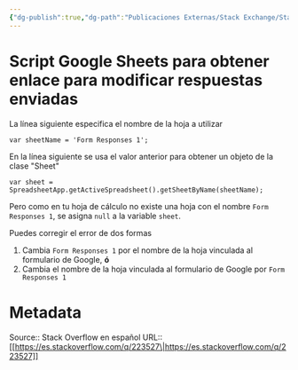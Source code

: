 ```yaml
---
{"dg-publish":true,"dg-path":"Publicaciones Externas/Stack Exchange/Stack Overflow en español/es.stackoverflow.com-223527.md","permalink":"/publicaciones-externas/stack-exchange/stack-overflow-en-espanol/es-stackoverflow-com-223527/","title":"Script Google Sheets para obtener enlace para modificar respuestas enviadas","hide":true,"noteIcon":"\"0\"","created":"2024-04-03T12:49:10.355-06:00","updated":"2024-04-05T16:43:54.550-06:00"}
---
```


# Script Google Sheets para obtener enlace para modificar respuestas enviadas

La línea siguiente especifica el nombre de la hoja a utilizar

    var sheetName = 'Form Responses 1';

En la línea siguiente se usa el valor anterior para obtener un objeto de la clase "Sheet"

    var sheet = SpreadsheetApp.getActiveSpreadsheet().getSheetByName(sheetName);

Pero como en tu hoja de cálculo no existe una hoja con el nombre `Form Responses 1`, se asigna `null` a la variable `sheet`.

Puedes corregir el error de dos formas

1. Cambia `Form Responses 1` por el nombre de la hoja vinculada al formulario de Google, **ó**
2. Cambia el nombre de la hoja vinculada al formulario de Google por `Form Responses 1`

# Metadata
Source:: Stack Overflow en español
URL:: [[https://es.stackoverflow.com/q/223527\|https://es.stackoverflow.com/q/223527]]

